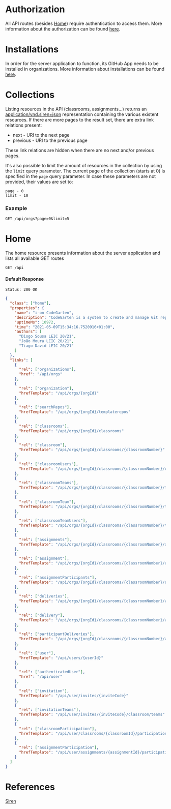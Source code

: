 # Authorization
All API routes (besides [Home](#home)) require authentication to access them. More information about the authorization can be found [here](../auth/README.md).

# Installations
In order for the server application to function, its GitHub App needs to be installed in organizations. More information about installations can be found [here](../auth/installations.md). 

# Collections
Listing resources in the API (classrooms, assignments...) returns an [application/vnd.siren+json](#references) representation containing the various existent resources. If there are more pages to the result set, there are extra link relations present:

* next - URI to the next page
* previous - URI to the previous page

These link relations are hidden when there are no next and/or previous pages.

It's also possible to limit the amount of resources in the collection by using the `limit` query parameter. The current page of the collection (starts at 0) is specified in the `page` query parameter. In case these parameters are not provided, their values are set to:
```
page - 0
limit - 10
```
### Example
```http
GET /api/orgs?page=0&limit=5
```

# Home
The home resource presents information about the server application and lists all available GET routes

```http
GET /api
```
#### Default Response
```
Status: 200 OK
```
```json
{
  "class": ["home"],
  "properties": {
    "name": "i-on CodeGarten",
    "description": "CodeGarten is a system to create and manage Git repos used by students while working on course assignments",
    "uptimeMs": 10972,
    "time": "2021-05-09T15:34:16.7520916+01:00",
    "authors": [
      "Diogo Sousa LEIC 20/21",
      "João Moura LEIC 20/21",
      "Tiago David LEIC 20/21"
    ]
  },
  "links": [
    {
      "rel": ["organizations"],
      "href": "/api/orgs"
    },
    {
      "rel": ["organization"],
      "hrefTemplate": "/api/orgs/{orgId}"
    },
    {
      "rel": ["searchRepos"],
      "hrefTemplate": "/api/orgs/{orgId}/templaterepos"
    },
    {
      "rel": ["classrooms"],
      "hrefTemplate": "/api/orgs/{orgId}/classrooms"
    },
    {
      "rel": ["classroom"],
      "hrefTemplate": "/api/orgs/{orgId}/classrooms/{classroomNumber}"
    },
    {
      "rel": ["classroomUsers"],
      "hrefTemplate": "/api/orgs/{orgId}/classrooms/{classroomNumber}/users"
    },
    {
      "rel": ["classroomTeams"],
      "hrefTemplate": "/api/orgs/{orgId}/classrooms/{classroomNumber}/teams"
    },
    {
      "rel": ["classroomTeam"],
      "hrefTemplate": "/api/orgs/{orgId}/classrooms/{classroomNumber}/teams/{teamNumber}"
    },
    {
      "rel": ["classroomTeamUsers"],
      "hrefTemplate": "/api/orgs/{orgId}/classrooms/{classroomNumber}/teams/{teamNumber}/users"
    },
    {
      "rel": ["assignments"],
      "hrefTemplate": "/api/orgs/{orgId}/classrooms/{classroomNumber}/assignments"
    },
    {
      "rel": ["assignment"],
      "hrefTemplate": "/api/orgs/{orgId}/classrooms/{classroomNumber}/assignments/{assignmentNumber}"
    },
    {
      "rel": ["assignmentParticipants"],
      "hrefTemplate": "/api/orgs/{orgId}/classrooms/{classroomNumber}/assignments/{assignmentNumber}/participants"
    },
    {
      "rel": ["deliveries"],
      "hrefTemplate": "/api/orgs/{orgId}/classrooms/{classroomNumber}/assignments/{assignmentNumber}/deliveries"
    },
    {
      "rel": ["delivery"],
      "hrefTemplate": "/api/orgs/{orgId}/classrooms/{classroomNumber}/assignments/{assignmentNumber}/deliveries/{deliveryNumber}"
    },
    {
      "rel": ["participantDeliveries"],
      "hrefTemplate": "/api/orgs/{orgId}/classrooms/{classroomNumber}/assignments/{assignmentNumber}/participants/{participantId}/deliveries"
    },
    {
      "rel": ["user"],
      "hrefTemplate": "/api/users/{userId}"
    },
    {
      "rel": ["authenticatedUser"],
      "href": "/api/user"
    },
    {
      "rel": ["invitation"],
      "hrefTemplate": "/api/user/invites/{inviteCode}"
    },
    {
      "rel": ["invitationTeams"],
      "hrefTemplate": "/api/user/invites/{inviteCode}/classroom/teams"
    },
    {
      "rel": ["classroomParticipation"],
      "hrefTemplate": "/api/user/classrooms/{classroomId}/participation"
    },
    {
      "rel": ["assignmentParticipation"],
      "hrefTemplate": "/api/user/assignments/{assignmentId}/participation"
    }
  ]
}
```

# References
[Siren](https://github.com/kevinswiber/siren)